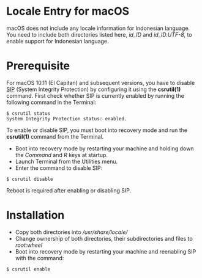 # Locale Entry for macOS
macOS does not include any locale information for Indonesian language.
You need to include both directories listed here, *id_ID* and *id_ID.UTF-8*,
to enable support for Indonesian language.

# Prerequisite
For macOS 10.11 (El Capitan) and subsequent versions, you have to disable
[SIP](https://developer.apple.com/library/content/documentation/Security/Conceptual/System_Integrity_Protection_Guide/Introduction/Introduction.html)
(System Integrity Protection) by configuring it using the __csrutil(1)__ command.
First check whether SIP is currently enabled by running the following command
in the Terminal:
```
$ csrutil status
System Integrity Protection status: enabled.
```

To enable or disable SIP, you must boot into recovery mode and run the
__csrutil(1)__ command from the Terminal.
* Boot into recovery mode by restarting your machine and holding down the *Command* and *R*
keys at startup.
* Launch Terminal from the Utilities menu.
* Enter the command to disable SIP:
```
$ csrutil disable
```
Reboot is required after enabling or disabling SIP.

# Installation
* Copy both directories into  */usr/share/locale/*
* Change ownership of both directories, their subdirectories and files to *root:wheel*
* Boot into recovery mode by restarting your machine and reenabling SIP with the command:
```
$ csrutil enable
```
<br>
